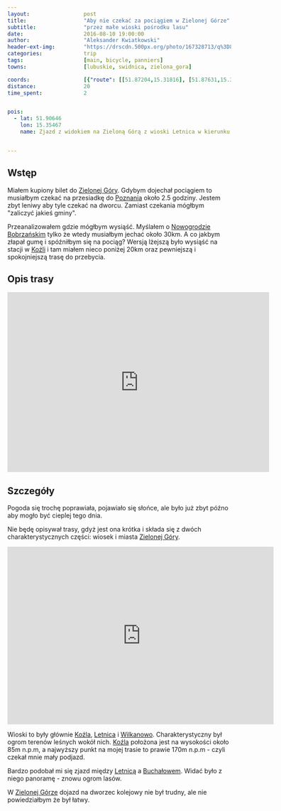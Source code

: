 ```yaml
---
layout:                 post
title:                  "Aby nie czekać za pociągiem w Zielonej Górze"
subtitle:               "przez małe wioski pośrodku lasu"
date:                   2016-08-10 19:00:00
author:                 "Aleksander Kwiatkowski"
header-ext-img:         "https://drscdn.500px.org/photo/167328713/q%3D80_m%3D2000/cfb5e1e491cf2d8a1c549b41b40b1920"
categories:             trip
tags:                   [main, bicycle, panniers]
towns:                  [lubuskie, swidnica, zielona_gora]

coords:                 [{"route": [[51.87204,15.31816], [51.87631,15.31215], [51.88650,15.31657], [51.89503,15.32751], [51.90374,15.34498], [51.90576,15.35395], [51.90999,15.35790], [51.91243,15.37150], [51.91987,15.39249], [51.92286,15.42716], [51.92222,15.43540], [51.91846,15.43738], [51.92005,15.43952], [51.92564,15.45540], [51.93622,15.49510], [51.94001,15.49415], [51.93966,15.50214], [51.94545,15.51398], [51.94717,15.51432]], "type": "bicycle"}]
distance:               20
time_spent:             2


pois:
  - lat: 51.90646
    lon: 15.35467
    name: Zjazd z widokiem na Zieloną Górą z wioski Letnica w kierunku Buchałowa.


---
```


[wiki-zielona-gora]: https://pl.wikipedia.org/wiki/Zielona_G%C3%B3ra
[wiki-poznan]: https://pl.wikipedia.org/wiki/Pozna%C5%84
[wiki-nowogrod]: https://pl.wikipedia.org/wiki/Nowogr%C3%B3d_Bobrza%C5%84ski
[wiki-kozla]: https://pl.wikipedia.org/wiki/Ko%C5%BAla
[wiki-letnica]: https://pl.wikipedia.org/wiki/Letnica_(wojew%C3%B3dztwo_lubuskie)
[wiki-wilkanowo]: https://pl.wikipedia.org/wiki/Wilkanowo_(wojew%C3%B3dztwo_lubuskie)
[wiki-buchalow]: https://pl.wikipedia.org/wiki/Bucha%C5%82%C3%B3w

Wstęp
-----

Miałem kupiony bilet do [Zielonej Góry][wiki-zielona-gora]. Gdybym dojechał
pociągiem to musiałbym
czekać na przesiadkę do [Poznania][wiki-poznan] około 2.5 godziny. Jestem zbyt leniwy
aby tyle czekać na dworcu. Zamiast czekania mógłbym "zaliczyć jakieś gminy".

Przeanalizowałem gdzie mógłbym wysiąść. Myślałem o [Nowogrodzie Bobrzańskim][wiki-nowogrod]
tylko że wtedy musiałbym jechać około 30km. A co jakbym złapał gumę i spóźniłbym się na
pociąg? Wersją lżejszą było wysiąść na stacji w [Koźli][wiki-kozla] i tam miałem nieco
poniżej 20km oraz pewniejszą i spokojniejszą trasę do przebycia.

Opis trasy
----------

<iframe height='405' width='590' frameborder='0' allowtransparency='true' scrolling='no' src='https://www.strava.com/activities/671669007/embed/239797b88ecd7843eea797980fde44e9c9890dbc'></iframe>

Szczegóły
---------

Pogoda się trochę poprawiała, pojawiało się słońce, ale było już zbyt późno
aby mogło być cieplej tego dnia.

Nie będę opisywał trasy, gdyż jest ona krótka i składa się z dwóch charakterystycznych
części: wiosek i miasta [Zielonej Góry][wiki-zielona-gora].

<div class="vimeo"><iframe src='http://player.vimeo.com/video/181651875' width="600" height="400" frameborder="0" webkitAllowFullScreen mozallowfullscreen allowFullScreen> </iframe></div>

Wioski to były głównie [Koźla][wiki-kozla], [Letnica][wiki-letnica] i [Wilkanowo][wiki-wilkanowo].
Charakterystyczny był ogrom terenów leśnych wokół nich. [Koźla][wiki-kozla]
położona jest na wysokości około 85m n.p.m, a najwyższy punkt na
mojej trasie to prawie 170m n.p.m - czyli czekał mnie mały podjazd.

Bardzo podobał mi się zjazd między [Letnicą][wiki-letnica] a [Buchałowem][wiki-buchalow].
Widać było z niego panoramę - znowu ogrom lasów.

W [Zielonej Górze][wiki-zielona-gora] dojazd na dworzec kolejowy nie był trudny,
ale nie powiedziałbym że był łatwy.
